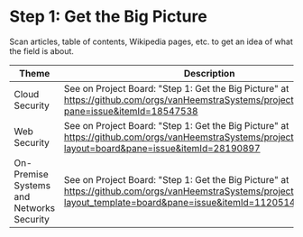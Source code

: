 # Step 1: Get the Big Picture

Scan articles, table of contents, Wikipedia pages, etc. to get an idea of what the field is about.

| Theme | Description |
| -- | -- |
| Cloud Security | See on Project Board: "Step 1: Get the Big Picture" at https://github.com/orgs/vanHeemstraSystems/projects/9/views/1?pane=issue&itemId=18547538 |
| Web Security | See on Project Board: "Step 1: Get the Big Picture" at https://github.com/orgs/vanHeemstraSystems/projects/16/views/1?layout=board&pane=issue&itemId=28190897 |
| On-Premise Systems and Networks Security | See on Project Board: "Step 1: Get the Big Picture" at https://github.com/orgs/vanHeemstraSystems/projects/39/views/1?layout_template=board&pane=issue&itemId=112051436 |
